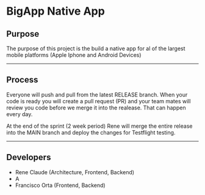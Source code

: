 # BigApp Native App

## Purpose
The purpose of this project is the build a native app for al of the largest mobile platforms (Apple Iphone and Android Devices)

---
## Process
Everyone will push and pull from the latest RELEASE branch. When your code is ready you will create a pull request (PR) and your team mates will review you code before we merge it into the realease. That can happen every day. 

At the end of the sprint (2 week period) Rene will merge the entire release into the MAIN branch and deploy the changes for Testflight testing. 

---

## Developers
- Rene Claude (Architecture, Frontend, Backend)
- A
- Francisco Orta (Frontend, Backend)
